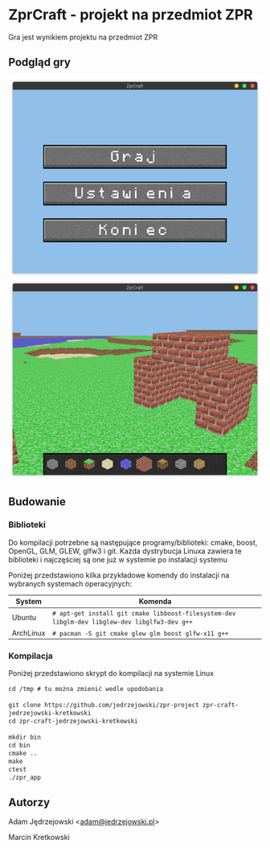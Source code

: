 # ZprCraft - projekt na przedmiot ZPR

Gra jest wynikiem projektu na przedmiot ZPR

## Podgląd gry

![](res/preview1.png)
![](res/preview2.png)

## Budowanie

### Biblioteki

Do kompilacji potrzebne są następujące programy/biblioteki: cmake, boost, OpenGL, GLM, GLEW, glfw3 i git.
Każda dystrybucja Linuxa zawiera te biblioteki i najczęściej są one już w systemie po instalacji systemu

Poniżej przedstawiono kilka przykładowe komendy do instalacji na wybranych systemach operacyjnych:

| System | Komenda |
| ------ | ------- |
| Ubuntu | `# apt-get install git cmake libboost-filesystem-dev libglm-dev libglew-dev libglfw3-dev g++` |
| ArchLinux | `# pacman -S git cmake glew glm boost glfw-x11 g++` |

### Kompilacja

Poniżej przedstawiono skrypt do kompilacji na systemie Linux

```
cd /tmp # tu można zmienić wedle upodobania

git clone https://github.com/jedrzejowski/zpr-project zpr-craft-jedrzejowski-kretkowski
cd zpr-craft-jedrzejowski-kretkowski

mkdir bin
cd bin
cmake ..
make
ctest
./zpr_app

```


## Autorzy

Adam Jędrzejowski <[adam@jedrzejowski.pl](mailto:adam@jedrzejowski.pl)>

Marcin Kretkowski
